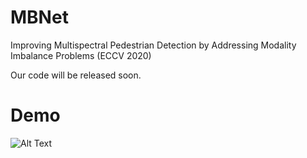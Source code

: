 # MBNet
Improving Multispectral Pedestrian Detection by Addressing Modality Imbalance Problems (ECCV 2020)

Our code will be released soon.

# Demo

![Alt Text](https://wx1.sinaimg.cn/mw1024/006hIxlngy1ggvg1waelbg30a0040qvd.gif)
